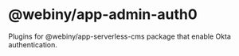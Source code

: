 # @webiny/app-admin-auth0

Plugins for @webiny/app-serverless-cms package that enable Okta authentication.
